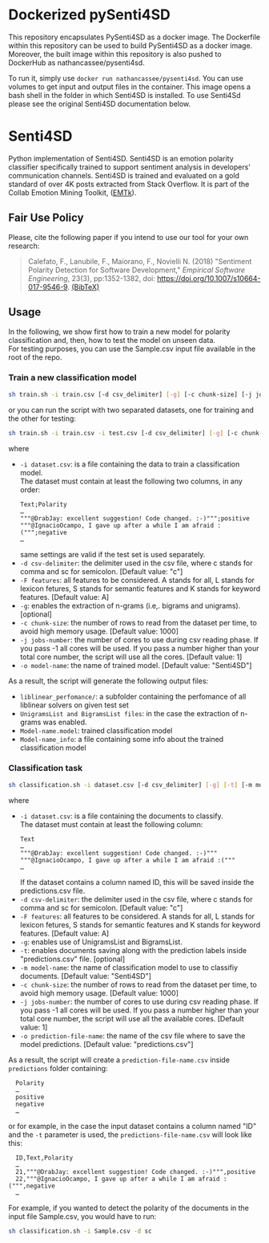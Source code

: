 # Dockerized pySenti4SD

This repository encapsulates PySenti4SD as a docker image. The Dockerfile within 
this repository can be used to build PySenti4SD as a docker image. Moreover, the 
built image within this repository is also pushed to DockerHub as nathancassee/pysenti4sd. 

To run it, simply use `docker run nathancassee/pysenti4sd`. You can use volumes to 
get input and output files in the container. This image opens a bash shell in the 
folder in which Senti4SD is installed. To use Senti4Sd please see the original 
Senti4SD documentation below. 

# Senti4SD

Python implementation of Senti4SD. Senti4SD is an emotion polarity classifier specifically trained to support sentiment analysis in developers' communication channels. 
Senti4SD is trained and evaluated on a gold standard of over 4K posts extracted from Stack Overflow. It is part of the Collab Emotion Mining Toolkit, ([EMTk](https://github.com/collab-uniba/EMTk)).

## Fair Use Policy
Please, cite the following paper if you intend to use our tool for your own research:
> Calefato, F., Lanubile, F., Maiorano, F., Novielli N. (2018) "Sentiment Polarity Detection for Software Development," _Empirical Software Engineering_, 23(3), pp:1352-1382, doi: https://doi.org/10.1007/s10664-017-9546-9. [(BibTeX)](https://scholar.googleusercontent.com/scholar.bib?q=info:2Vtb0Wmx7hEJ:scholar.google.com/&output=citation&scisig=AAGBfm0AAAAAW9gCvJzwrHV1MKhoxzqLaJZA8lPDFxgx&scisf=4&ct=citation&cd=-1&hl=en)


## Usage ##
In the following, we show first how to train a new model for polarity classification and, then, how to test the model on unseen data.  
For testing purposes, you can use the Sample.csv input file available in the root of the repo.
### Train a new classification model ###
```bash
sh train.sh -i train.csv [-d csv_delimiter] [-g] [-c chunk-size] [-j jobs-number] [-o model-name]
```
or you can run the script with two separated datasets, one for training and the other for testing:
```bash
sh train.sh -i train.csv -i test.csv [-d csv_delimiter] [-g] [-c chunk-size] [-j jobs-number] [-o model-name]
```

where
* ```-i dataset.csv```: is a file containing the data to train a classification model.  
  The dataset must contain at least the following two columns, in any order:
  ```text
  Text;Polarity  
  …  
  """@DrabJay: excellent suggestion! Code changed. :-)""";positive  
  """@IgnacioOcampo, I gave up after a while I am afraid :(""";negative    
  …
  ```
  same settings are valid if the test set is used separately.
* ```-d csv-delimiter```: the delimiter used in the csv file, where c stands for comma and sc for semicolon. [Default value: "c"]
* ```-F features```: all features to be considered. A stands for all, L stands for lexicon fetures, S stands for semantic features and K stands for keyword features. [Default value: A]
* ```-g```: enables the extraction of n-grams (i.e,. bigrams and unigrams). [optional]
* ```-c chunk-size```: the number of rows to read from the dataset per time, to avoid high memory usage. [Default value: 1000]
* ```-j jobs-number```: the number of cores to use during csv reading phase. If you pass -1 all cores will be used. 
If you pass a number higher than your total core number, the script will use all the cores. [Default value: 1] 
* ```-o model-name```: the name of trained model. [Default value: "Senti4SD"]

As a result, the script will generate the following output files:
* ```liblinear_perfomance/```: a subfolder containing the perfomance of all liblinear solvers on given test set
* ```UnigramsList and BigramsList files```: in the case the extraction of n-grams was enabled.
* ```Model-name.model```: trained classification model
* ```Model-name_info```: a file containing some info about the trained classification model

### Classification task ###
```bash
sh classification.sh -i dataset.csv [-d csv_delimiter] [-g] [-t] [-m model-name] [-c chunk-size] [-j jobs-number] [-o predictions.csv]
```

where
* ```-i dataset.csv```: is a file containing the documents to classify.  
  The dataset must contain at least the following column:
  ```text
  Text 
  …  
  """@DrabJay: excellent suggestion! Code changed. :-)"""  
  """@IgnacioOcampo, I gave up after a while I am afraid :(""" 
  …
  ```
  If the dataset contains a column named ID, this will be saved inside the predictions.csv file.
* ```-d csv-delimiter```: the delimiter used in the csv file, where c stands for comma and sc for semicolon. [Default value: "c"]
* ```-F features```: all features to be considered. A stands for all, L stands for lexicon fetures, S stands for semantic features and K stands for keyword features. [Default value: A]
* ```-g```: enables use of UnigramsList and BigramsList.
* ```-t```: enables documents saving along with the prediction labels inside "predictions.csv" file. [optional]
* ```-m model-name```: the name of classification model to use to classifiy documents. [Default value: "Senti4SD"] 
* ```-c chunk-size```: the number of rows to read from the dataset per time, to avoid high memory usage. [Default value: 1000]
* ```-j jobs-number```: the number of cores to use during csv reading phase. If you pass -1 all cores will be used. 
If you pass a number higher than your total core number, the script will use all the available cores. [Default value: 1] 
* ```-o prediction-file-name```: the name of the csv file where to save the model predictions. [Default value: "predictions.csv"]

As a result, the script will create a ```prediction-file-name.csv``` inside ```predictions``` folder containing:
```text
  Polarity 
  …  
  positive
  negative
  …
  ```
  or for example, in the case the input dataset contains a column named "ID" and the ```-t``` parameter is used, the ```predictions-file-name.csv``` will look like this: 
```text
  ID,Text,Polarity 
  …  
  21,"""@DrabJay: excellent suggestion! Code changed. :-)""",positive
  22,"""@IgnacioOcampo, I gave up after a while I am afraid :(""",negative
  …
  ```
For example, if you wanted to detect the polarity of the documents in the input file Sample.csv, you would have to run:

```bash
sh classification.sh -i Sample.csv -d sc
```
